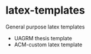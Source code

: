 latex-templates
===============

General purpose latex templates

- UAGRM thesis template
- ACM-custom latex template
